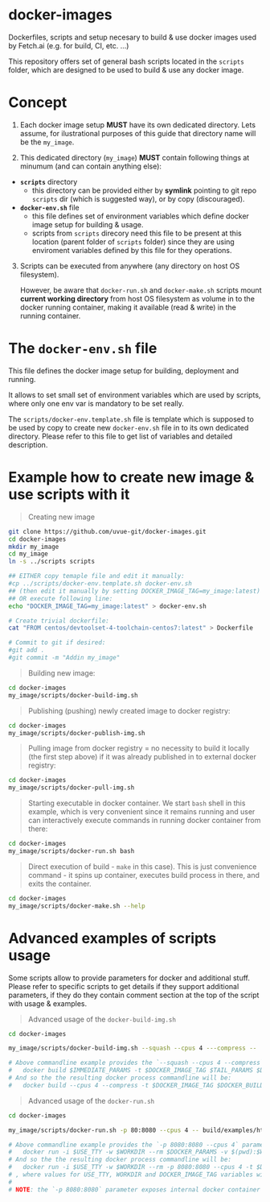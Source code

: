 # docker-images
Dockerfiles, scripts and setup necesary to build & use docker images used by Fetch.ai (e.g. for build, CI, etc. ...)

This repository offers set of general bash scripts located in the `scripts` folder, which are designed to be used to build & use any docker image.

# Concept

1. Each docker image setup **MUST** have its own dedicated directory. Lets assume, for ilustrational purposes of this guide that directory name will be the `my_image`.

2. This dedicated directory (`my_image`) **MUST** contain following things at minumum (and can contain anything else):
  * **`scripts`** directory
    - this directory can be provided either by **symlink** pointing to git repo `scripts` dir (which is suggested way), or by copy (discouraged).
  * **`docker-env.sh`** file
    - this file defines set of environment variables which define docker image setup for building & usage.
    - scripts from `scripts` direcory need this file to be present at this location (parent folder of `scripts` folder) since they are using enviroment variables defined by this file for they operations.

3. Scripts can be executed from anywhere (any directory on host OS filesystem).

   However, be aware that `docker-run.sh` and `docker-make.sh` scripts mount **current working directory** from host OS filesystem as volume in to the docker running container, making it available (read & write) in the running container.
   
# The `docker-env.sh` file
This file defines the docker image setup for building, deployment and running.

It allows to set small set of environment variables which are used by scripts, where only one env var is mandatory to be set really.

The `scripts/docker-env.template.sh` file is template which is supposed to be used by copy to create new `docker-env.sh` file in to its own dedicated directory. Please refer to this file to get list of variables and detailed description.

# Example how to create new image & use scripts with it

> Creating new image
```bash
git clone https://github.com/uvue-git/docker-images.git
cd docker-images
mkdir my_image
cd my_image
ln -s ../scripts scripts

## EITHER copy temaple file and edit it manually:
#cp ../scripts/docker-env.template.sh docker-env.sh
## (then edit it manually by setting DOCKER_IMAGE_TAG=my_image:latest)
## OR execute following line:
echo "DOCKER_IMAGE_TAG=my_image:latest" > docker-env.sh

# Create trivial dockerfile:
cat "FROM centos/devtoolset-4-toolchain-centos7:latest" > Dockerfile

# Commit to git if desired:
#git add .
#git commit -m "Addin my_image"
```

> Building new image:
```bash
cd docker-images
my_image/scripts/docker-build-img.sh
```

> Publishing (pushing) newly created image to docker registry:
```bash
cd docker-images
my_image/scripts/docker-publish-img.sh
```

> Pulling image from docker registry = no necessity to build it locally (the first step above) if it was already published in to external docker registry:
```bash
cd docker-images
my_image/scripts/docker-pull-img.sh
```

> Starting executable in docker container. We start `bash` shell in this example, which is very convenient since it remains running and user can interactively execute commands in running docker container from there:
```bash
cd docker-images
my_image/scripts/docker-run.sh bash
```

> Direct execution of build - `make` in this case). This is just convenience command - it spins up container, executes build process in there, and exits the container.
```bash
cd docker-images
my_image/scripts/docker-make.sh --help
```

# Advanced examples of scripts usage
Some scripts allow to provide parameters for docker and additional stuff. Please refer to specific scripts to get details if they support additional parameters, if they do they contain comment section at the top of the script with usage & examples.

> Advanced usage of the `docker-build-img.sh`
```bash
cd docker-images

my_image/scripts/docker-build-img.sh --squash --cpus 4 ---compress --

# Above commandline example provides the `--squash --cpus 4 --compress` parameters to `docker build` command as IMMEDIATE_PARAMS, **ommiting** the TAIL_PARAMS (value of the var will be empty), where low level docker build commandline is:
#   docker build $IMMEDIATE_PARAMS -t $DOCKER_IMAGE_TAG $TAIL_PARAMS $DOCKER_BUILD_CONTEXT_DI
# And so the the resulting docker process commandline will be:
#   docker build --cpus 4 --compress -t $DOCKER_IMAGE_TAG $DOCKER_BUILD_CONTEXT_DIR

```

> Advanced usage of the `docker-run.sh`
```bash
cd docker-images

my_image/scripts/docker-run.sh -p 80:8080 --cpus 4 -- build/examples/http_server -p 80

# Above commandline example provides the `-p 8080:8080 --cpus 4` parameters to `docker run` command as DOCKER_PARAMS, and `build/examples/http_server -p 8080` as the EXECUTABLE_PARAMS, where low level docker build commandline is:
#   docker run -i $USE_TTY -w $WORKDIR --rm $DOCKER_PARAMS -v $(pwd):$WORKDIR $DOCKER_IMAGE_TAG $EXECUTABLE_PARAMS
# And so the the resulting docker process commandline will be:
#   docker run -i $USE_TTY -w $WORKDIR --rm -p 8080:8080 --cpus 4 -t $DOCKER_IMAGE_TAG build/examples/http_server -p 8080
# , where values for USE_TTY, WORKDIR and DOCKER_IMAGE_TAG variables will be provided by scripts infrastructure (by `docker-env.sh` and `docker-env-common.sh`)
#
# NOTE: the `-p 8080:8080` parameter exposes internal docker container port 80 as 8080 port externally accessible from host OS wher docker container is running.
```
